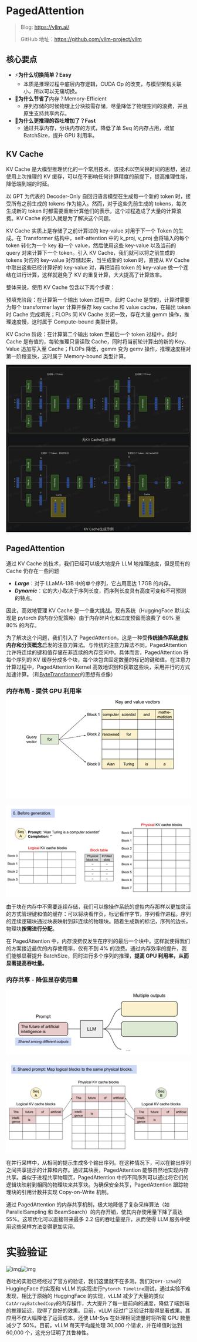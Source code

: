 # PagedAttention

> Blog: https://vllm.ai/
>
> GitHub 地址：https://github.com/vllm-project/vllm

## 核心要点

- ⚡️**为什么切换简单？Easy**
  - 本质是推理过程中底层内存逻辑，CUDA Op 的改变，与模型架构关联小，所以可以无痛切换。
- **🧠为什么节省了**内存？Memory-Efficient
  - 序列存储的时候物理上分块按需存储，尽量降低了物理空间的浪费，并且原生支持共享内存。
- **🎯为什么更推理的吞吐增加了？Fast**
  - 通过共享内存，分块内存的方式，降低了单 Seq 的内存占用，增加 BatchSize，提升 GPU 利用率。

## KV Cache

KV Cache 是大模型推理优化的一个常用技术，该技术以空间换时间的思想，通过使用上次推理的 KV 缓存，可以在不影响任何计算精度的前提下，提高推理性能，降低端到端的时延。

以 GPT 为代表的 Decoder-Only 自回归语言模型在生成每一个新的 token 时，接受所有之前生成的 tokens 作为输入。然而，对于这些先前生成的 tokens，每次生成新的 token 时都需要重新计算他们的表示，这个过程造成了大量的计算浪费。KV Cache 的引入就是为了解决这个问题。

KV Cache 实质上是存储了之前计算过的 key-value 对用于下一个 Token 的生成。在 Transformer 结构中，self-attention 中的 k_proj, v_proj 会将输入的每个 token 转化为一个 key 和一个 value，然后使用这些 key-value 以及当前的 query 对来计算下一个 token。引入 KV Cache，我们就可以将之前生成的 tokens 对应的 key-value 对存储起来，当生成新的 token 时，直接从 KV Cache 中取出这些已经计算好的 key-value 对，再把当前 token 的 key-value 做一个连结在进行计算，这样就避免了 KV 的重复计算，大大提高了计算效率。

整体来说，使用 KV Cache 包含以下两个步骤：

预填充阶段：在计算第一个输出 token 过程中，此时 Cache 是空的，计算时需要为每个 transformer layer 计算并保存 key cache 和 value cache，在输出 token 时 Cache 完成填充；FLOPs 同 KV Cache 关闭一致，存在大量 gemm 操作，推理速度慢，这时属于 Compute-bound 类型计算。

KV Cache 阶段：在计算第二个输出 token 至最后一个 token 过程中，此时 Cache 是有值的，每轮推理只需读取 Cache，同时将当前轮计算出的新的 Key、Value 追加写入至 Cache；FLOPs 降低，gemm 变为 gemv 操作，推理速度相对第一阶段变快，这时属于 Memory-bound 类型计算。

![image-20230626004200621](./assets/image-20230626004200621.png)

## **PagedAttention**

通过 KV Cache 的技术，我们已经可以极大地提升 LLM 地推理速度，但是现有的 Cache 仍存在一些问题

- ***Large***：对于 LLaMA-13B 中的单个序列，它占用高达 1.7GB 的内存。
- ***Dynamic***：它的大小取决于序列长度，而序列长度具有高度可变和不可预测的特点。

因此，高效地管理 KV Cache 是一个重大挑战。现有系统（HuggingFace 默认实现是 pytorch 的内存分配策略）由于内存碎片化和过度预留而浪费了 60% 至 80% 的内存。

为了解决这个问题，我们引入了 PagedAttention，这是一种受**传统操作系统****虚拟内存****和分页概念**启发的注意力算法。与传统的注意力算法不同，PagedAttention 允许将连续的键和值存储在非连续的内存空间中。具体而言，PagedAttention 将每个序列的 KV 缓存分成多个块，每个块包含固定数量的标记的键和值。在注意力计算过程中，PagedAttention Kernel 高效地识别和获取这些块，采用并行的方式加速计算。（和[ByteTransformer](https://arxiv.org/abs/2210.03052)的思想有点像）

### 内存布局 - 提供 GPU 利用率![80be69b1-f944-454c-9d50-b86dd4d5419e](./assets/80be69b1-f944-454c-9d50-b86dd4d5419e.gif)

![733665b6-5a9c-4baf-8ecd-900b42724d5c](./assets/733665b6-5a9c-4baf-8ecd-900b42724d5c.gif)

由于块在内存中不需要连续存储，我们可以像操作系统的虚拟内存那样以更加灵活的方式管理键和值的缓存：可以将块看作页，标记看作字节，序列看作进程。序列的连续逻辑块通过块表映射到非连续的物理块。随着生成新的标记，序列的边长，物理块**按需进行分配**。

在 PagedAttention 中，内存浪费仅发生在序列的最后一个块中。这样就使得我们的方案接近最优的内存使用率，仅有不到 4% 的浪费。通过内存效率的提升，我们能够显著提升 BatchSize，同时进行多个序列的推理，**提高 GPU 利用率，从而显著提高吞吐量。**

### 内存共享 - 降低显存使用量

![11dfb9b9-d70b-4aad-b8af-c987973f2a3c](./assets/11dfb9b9-d70b-4aad-b8af-c987973f2a3c.gif)

![bfd73c48-99d2-42ef-a0bf-df232f86c7f6](./assets/bfd73c48-99d2-42ef-a0bf-df232f86c7f6.gif)

在并行采样中，从相同的提示生成多个输出序列。在这种情况下，可以在输出序列之间共享提示的计算和内存。通过其块表，PagedAttention 能够自然地实现内存共享。类似于进程共享物理页，PagedAttention 中的不同序列可以通过将它们的逻辑块映射到相同的物理块来共享块。为确保安全共享，PagedAttention 跟踪物理块的引用计数并实现 Copy-on-Write 机制。

通过 PagedAttention 的内存共享机制，极大地降低了复杂采样算法（如 ParallelSampling 和 BeamSearch）的内存开销，使其内存使用量下降了高达 55%。这项优化可以直接带来最多 2.2 倍的吞吐量提升，从而使得 LLM 服务中使用这些采样方法变得更加实用。

# 实验验证

![img](./assets/(null)-20230626004849467.(null))![img](./assets/(null)-20230626004849479.(null))

吞吐的实验已经经过了官方的验证，我们这里就不在多测。我们对`OPT-125m`的 HuggingFace 的实现和 vLLM 的实现进行`Pytorch Timeline`测试，通过实验不难发现，相比于原始的 HuggingFace 的实现，vLLM 减少了大量的类似`CatArrayBatchedCopy`的内存操作，大大提升了每一层前向的速度，降低了端到端的推理延迟，取得了良好的效果。目前，vLLM 经过广泛验证并取得显著成果。其应用不仅大幅降低了运营成本，还使 LM-Sys 在处理相同流量时将所需 GPU 数量减少了 50%。目前，vLLM 每天平均能处理 30,000 个请求，并在峰值时达到 60,000 个，这充分证明了其鲁棒性。

